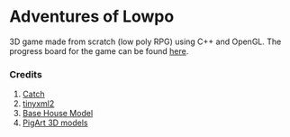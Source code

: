# Adventures of Lowpo

3D game made from scratch (low poly RPG) using C++ and OpenGL. The progress board for the game can be found [here](https://trello.com/b/SIsTXK57/adventures-of-lowpo).

### Credits

1. [Catch](https://github.com/catchorg/Catch2)
2. [tinyxml2](https://github.com/leethomason/tinyxml2)
3. [Base House Model](https://sketchfab.com/models/ceb601dbd4d1495885280ebaa9435e03)
4. [PigArt 3D models](https://www.blendswap.com/blends/view/71743)